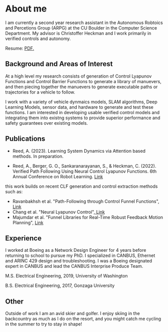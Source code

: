 # About me
I am currently a second year research assistant in the Autonomous Robtoics and Percetions Group (ARPG) at the CU Boulder in the Computer Science Department. My advisor is Christoffer Heckman and I work primarily in verified controls and autonomy.

Resume: <a href="https://alre5639.github.io/Alec_resume_dec.pdf" target="_blank">PDF.</a>

## Background and Areas of Interest
At a high level my research consists of generation of Control Lyapunov Functions and Control Barrier Functions to generate a library of manuevers, and then piecing together the manuevers to generate executable paths or trajectories for a vehicle to follow. 

I work with a variety of vehicle dynmaics models, SLAM algorithms, Deep Learning Models, sensor data, and hardware to generate and test these functions. I am interested in developing usable verified control models and integrating them into existng systems to provide superior performance and safety guarantees over existing models.

## Publications
* Reed, A. (2023). Learning System Dynamics via Attention based methods. In preparation. 

* Reed, A., Berger, G. O., Sankaranarayanan, S., & Heckman, C. (2022). Verified Path Following Using Neural Control Lyapunov Functions. 6th Annual Conference on Robot Learning.  <a href="https://openreview.net/forum?id=JErNvd_lKHr"> Link </a> 

this work builds on recent CLF generation and control extraction methods such as:

* Ravanbakhsh et al.  "Path-Following through Control Funnel Functions", <a href="https://arxiv.org/pdf/1804.05288.pdf"> Link </a> 
* Chang et al. "Neural Lyapunov Control",<a href="https://arxiv.org/abs/2005.00611"> Link </a>  
* Majumdar et al. "Funnel Libraries for Real-Time Robust Feedback Motion Planning", <a href="https://arxiv.org/abs/1601.04037"> Link </a>  


## Experience 
I worked at Boeing as a Network Design Engineer for 4 years before returning to school to pursue my PhD. I specialized in CANBUS, Ethernet and ARINC 429 design and troubleshooting. I was a Boeing designated expert in CANBUS and lead the CANBUS Interprise Produce Team.

M.S. Electrical Engineering, 2019, University of Washington

B.S. Electrical Engineering, 2017, Gonzaga University

## Other
Outside of work I am an avid skier and golfer. I enjoy skiing in the backcountry as much as I do on the resort, and you might catch me cycling in the summer to try to stay in shape!
